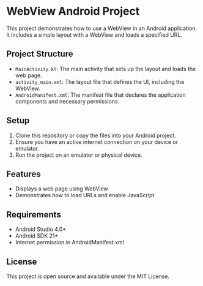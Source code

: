 # WebView Android Project

This project demonstrates how to use a WebView in an Android application. It includes a simple layout with a WebView and loads a specified URL.

## Project Structure

- `MainActivity.kt`: The main activity that sets up the layout and loads the web page.
- `activity_main.xml`: The layout file that defines the UI, including the WebView.
- `AndroidManifest.xml`: The manifest file that declares the application components and necessary permissions.

## Setup

1. Clone this repository or copy the files into your Android project.
2. Ensure you have an active internet connection on your device or emulator.
3. Run the project on an emulator or physical device.

## Features

- Displays a web page using WebView
- Demonstrates how to load URLs and enable JavaScript

## Requirements

- Android Studio 4.0+
- Android SDK 21+
- Internet permission in AndroidManifest.xml

## License

This project is open source and available under the MIT License.
